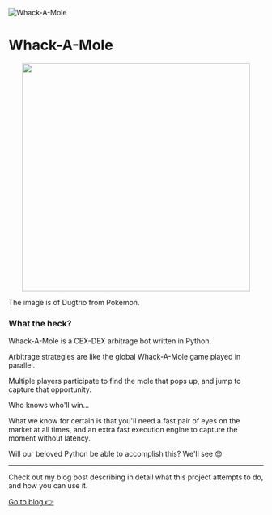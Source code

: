![Whack-A-Mole](https://miro.medium.com/v2/resize:fit:1400/format:webp/1*R4zsVofn-VkeIggNt5Iavg.png)

# Whack-A-Mole

<p align="center">
    <img src = "https://github.com/solidquant/whack-a-mole/assets/134243834/841a91df-728b-489b-b4af-4af948c03c35" width="450px">
</p>

The image is of Dugtrio from Pokemon.

### What the heck?

Whack-A-Mole is a CEX-DEX arbitrage bot written in Python.

Arbitrage strategies are like the global Whack-A-Mole game played in parallel.

Multiple players participate to find the mole that pops up, and jump to capture that opportunity.

Who knows who'll win...

What we know for certain is that you'll need a fast pair of eyes on the market at all times,
and an extra fast execution engine to capture the moment without latency.

Will our beloved Python be able to accomplish this? We'll see 😎

---

Check out my blog post describing in detail what this project attempts to do, and how you can use it.

[Go to blog 👉](https://medium.com/@solidquant/how-i-built-my-first-mev-arbitrage-bot-introducing-whack-a-mole-66d91657152e)